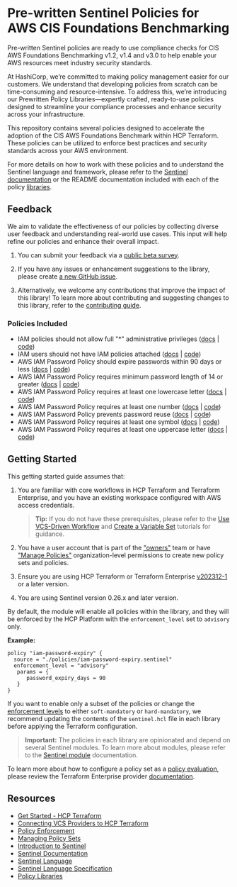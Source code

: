# Pre-written Sentinel Policies for AWS CIS Foundations Benchmarking

Pre-written Sentinel policies are ready to use compliance checks for CIS AWS Foundations Benchmarking v1.2, v1.4 and v3.0 to help enable your AWS resources meet industry security standards.

At HashiCorp, we’re committed to making policy management easier for our customers. We understand that developing policies from scratch can be time-consuming and resource-intensive. To address this, we’re introducing our Prewritten Policy Libraries—expertly crafted, ready-to-use policies designed to streamline your compliance processes and enhance security across your infrastructure.

This repository contains several policies designed to accelerate the adoption of the CIS AWS Foundations Benchmark within HCP Terraform. These policies can be utilized to enforce best practices and security standards across your AWS environment.

For more details on how to work with these policies and to understand the Sentinel language and framework, please refer to the [Sentinel documentation](https://developer.hashicorp.com/sentinel/) or the README documentation included with each of the policy [libraries](https://github.com/hashicorp/policy-library-cis-aws-iam-terraform/blob/main/docs/policies).

## Feedback

We aim to validate the effectiveness of our policies by collecting diverse user feedback and understanding real-world use cases. This input will help refine our policies and enhance their overall impact. 

1. You can submit your feedback via a [public beta survey](https://docs.google.com/forms/d/e/1FAIpQLScswwLMaVaRuYRGJzDjNiycwM4BUa_gAIsAE_zOPdgyFeLXCA/viewform).

2. If you have any issues or enhancement suggestions to the library, please create [a new GitHub issue](https://github.com/hashicorp/policy-library-cis-aws-iam-terraform/issues/new).

3. Alternatively, we welcome any contributions that improve the impact of this library! To learn more about contributing and suggesting changes to this library, refer to the [contributing guide](https://github.com/hashicorp/policy-library-cis-aws-iam-terraform/blob/main/CONTRIBUTING.md).

### Policies Included

- IAM policies should not allow full "*" administrative privileges ([docs](https://github.com/hashicorp/policy-library-cis-aws-iam-terraform/blob/main/docs/policies/iam-no-admin-privileges-allowed-by-policies.md) | [code](https://github.com/hashicorp/policy-library-cis-aws-iam-terraform/blob/main/policies/iam-no-admin-privileges-allowed-by-policies.sentinel))
- IAM users should not have IAM policies attached ([docs](https://github.com/hashicorp/policy-library-cis-aws-iam-terraform/blob/main/docs/policies/iam-no-policies-attached-to-users.md) | [code](https://github.com/hashicorp/policy-library-cis-aws-iam-terraform/blob/main/policies/iam-no-policies-attached-to-users.sentinel))
- AWS IAM Password Policy should expire passwords within 90 days or less ([docs](https://github.com/hashicorp/policy-library-cis-aws-iam-terraform/blob/main/docs/policies/iam-password-expiry.md) | [code](https://github.com/hashicorp/policy-library-cis-aws-iam-terraform/blob/main/policies/iam-password-expiry.sentinel))
- AWS IAM Password Policy requires minimum password length of 14 or greater ([docs](https://github.com/hashicorp/policy-library-cis-aws-iam-terraform/blob/main/docs/policies/iam-password-length.md) | [code](https://github.com/hashicorp/policy-library-cis-aws-iam-terraform/blob/main/policies/iam-password-length.sentinel))
- AWS IAM Password Policy requires at least one lowercase letter ([docs](https://github.com/hashicorp/policy-library-cis-aws-iam-terraform/blob/main/docs/policies/iam-password-lowercase.md) | [code](https://github.com/hashicorp/policy-library-cis-aws-iam-terraform/blob/main/policies/iam-password-lowercase.sentinel))
- AWS IAM Password Policy requires at least one number ([docs](https://github.com/hashicorp/policy-library-cis-aws-iam-terraform/blob/main/docs/policies/iam-password-numbers.md) | [code](https://github.com/hashicorp/policy-library-cis-aws-iam-terraform/blob/main/policies/iam-password-numbers.sentinel))
- AWS IAM Password Policy prevents password reuse ([docs](https://github.com/hashicorp/policy-library-cis-aws-iam-terraform/blob/main/docs/policies/iam-password-reuse.md) | [code](https://github.com/hashicorp/policy-library-cis-aws-iam-terraform/blob/main/policies/iam-password-reuse.sentinel))
- AWS IAM Password Policy requires at least one symbol ([docs](https://github.com/hashicorp/policy-library-cis-aws-iam-terraform/blob/main/docs/policies/iam-password-symbols.md) | [code](https://github.com/hashicorp/policy-library-cis-aws-iam-terraform/blob/main/policies/iam-password-symbols.sentinel))
- AWS IAM Password Policy requires at least one uppercase letter ([docs](https://github.com/hashicorp/policy-library-cis-aws-iam-terraform/blob/main/docs/policies/iam-password-uppercase.md) | [code](https://github.com/hashicorp/policy-library-cis-aws-iam-terraform/blob/main/policies/iam-password-uppercase.sentinel))

## Getting Started

This getting started guide assumes that:

1. You are familiar with core workflows in HCP Terraform and Terraform Enterprise, and you have an existing workspace configured with AWS access credentials.

   > **Tip:** If you do not have these prerequisites, please refer to the [Use VCS-Driven Workflow](https://developer.hashicorp.com/terraform/tutorials/cloud-get-started/cloud-vcs-change) and [Create a Variable Set](https://developer.hashicorp.com/terraform/tutorials/cloud-get-started/cloud-create-variable-set) tutorials for guidance.

2. You have a user account that is part of the ["owners"](https://developer.hashicorp.com/terraform/cloud-docs/users-teams-organizations/permissions#organization-owners) team or have ["Manage Policies"](https://developer.hashicorp.com/terraform/cloud-docs/users-teams-organizations/permissions#manage-policies) organization-level permissions to create new policy sets and policies.

3. Ensure you are using HCP Terraform or Terraform Enterprise [v202312-1](https://developer.hashicorp.com/terraform/enterprise/releases/2023/v202312-1) or a later version.

4. You are using Sentinel version 0.26.x and later version.

By default, the module will enable all policies within the library, and they will be enforced by the HCP Platform with the `enforcement_level` set to `advisory` only.

**Example:**
```
policy "iam-password-expiry" {
  source = "./policies/iam-password-expiry.sentinel"
  enforcement_level = "advisory"
   params = {
      password_expiry_days = 90
   }
}
```

If you want to enable only a subset of the policies or change the [enforcement levels](https://developer.hashicorp.com/sentinel/docs/concepts/enforcement-levels) to either `soft-mandatory` or `hard-mandatory`, we recommend updating the contents of the `sentinel.hcl` file in each library before applying the Terraform configuration.

> **Important:**
The policies in each library are opinionated and depend on several Sentinel modules. To learn more about modules, please refer to the [Sentinel module](https://developer.hashicorp.com/sentinel/docs/extending/modules) documentation.
>
To learn more about how to configure a policy set as a [policy evaluation](https://developer.hashicorp.com/terraform/cloud-docs/policy-enforcement/manage-policy-sets#policy-evaluations), please review the Terraform Enterprise provider [documentation](https://registry.terraform.io/providers/hashicorp/tfe/latest/docs/resources/policy_set#agent_enabled).

## Resources

- [Get Started - HCP Terraform](https://developer.hashicorp.com/terraform/tutorials/cloud-get-started)
- [Connecting VCS Providers to HCP Terraform](https://developer.hashicorp.com/terraform/cloud-docs/vcs)
- [Policy Enforcement](https://developer.hashicorp.com/terraform/cloud-docs/policy-enforcement)
- [Managing Policy Sets](https://developer.hashicorp.com/terraform/cloud-docs/policy-enforcement/manage-policy-sets)
- [Introduction to Sentinel](https://developer.hashicorp.com/sentinel/intro/what)
- [Sentinel Documentation](https://developer.hashicorp.com/sentinel/docs)
- [Sentinel Language](https://developer.hashicorp.com/sentinel/docs/language/)
- [Sentinel Language Specification](https://developer.hashicorp.com/sentinel/docs/language/spec)
- [Policy Libraries](https://registry.terraform.io/browse/policies)
